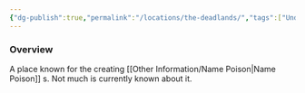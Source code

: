 ```yaml
---
{"dg-publish":true,"permalink":"/locations/the-deadlands/","tags":["Undiscovered"],"updated":"2025-07-31T14:13:40.319+01:00"}
---
```



### Overview
A place known for the creating [[Other Information/Name Poison\|Name Poison]] s. Not much is currently known about it. 